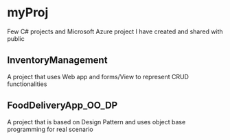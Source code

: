 # myProj
Few C# projects and Microsoft Azure project I have created and shared with public

## InventoryManagement
A project that uses Web app and forms/View to represent CRUD functionalities

## FoodDeliveryApp_OO_DP
A project that is based on Design Pattern and uses object base programming for real scenario


